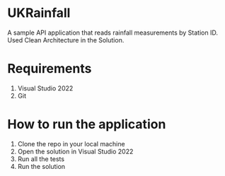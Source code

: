 # UKRainfall

A sample API application that reads rainfall measurements by Station ID. Used Clean Architecture in the Solution.

# Requirements

1. Visual Studio 2022
2. Git

# How to run the application

1. Clone the repo in your local machine
2. Open the solution in Visual Studio 2022
3. Run all the tests
4. Run the solution
